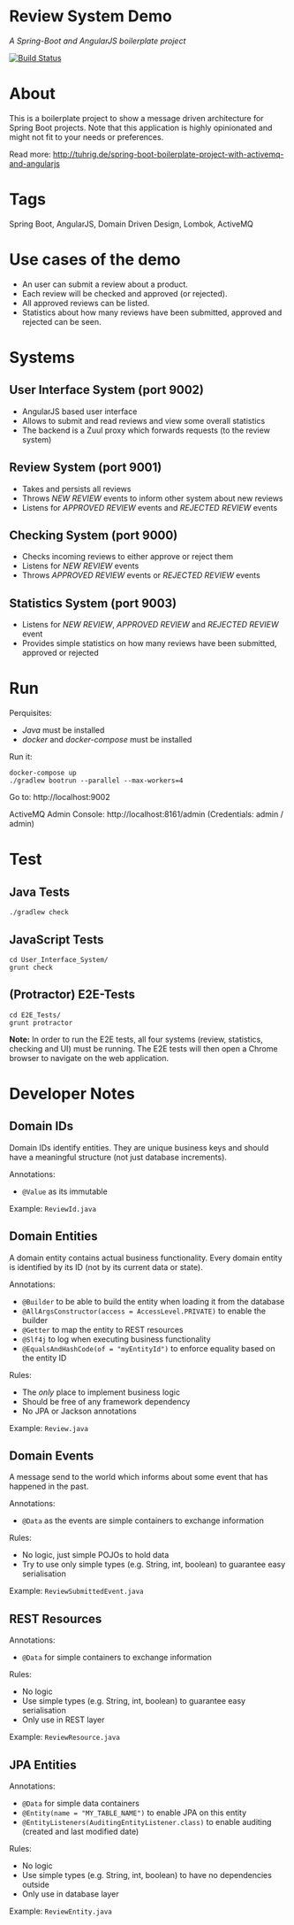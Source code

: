 Review System Demo
==================

_A Spring-Boot and AngularJS boilerplate project_

[![Build Status](https://travis-ci.org/tuhrig/Review_System_Demo.svg?branch=master)](https://travis-ci.org/tuhrig/Review_System_Demo)

# About

This is a boilerplate project to show a message driven architecture for Spring Boot projects.
Note that this application is highly opinionated and might not fit to your needs or preferences.

Read more: http://tuhrig.de/spring-boot-boilerplate-project-with-activemq-and-angularjs

# Tags

Spring Boot, AngularJS, Domain Driven Design, Lombok, ActiveMQ

# Use cases of the demo

- An user can submit a review about a product.
- Each review will be checked and approved (or rejected).
- All approved reviews can be listed.
- Statistics about how many reviews have been submitted, approved and rejected can be seen.

# Systems

## User Interface System (port 9002)

- AngularJS based user interface
- Allows to submit and read reviews and view some overall statistics
- The backend is a Zuul proxy which forwards requests (to the review system)

## Review System (port 9001)

- Takes and persists all reviews
- Throws _NEW REVIEW_ events to inform other system about new reviews
- Listens for _APPROVED REVIEW_ events and _REJECTED REVIEW_ events

## Checking System (port 9000)

- Checks incoming reviews to either approve or reject them
- Listens for _NEW REVIEW_ events
- Throws _APPROVED REVIEW_ events or _REJECTED REVIEW_ events

## Statistics System (port 9003)

- Listens for _NEW REVIEW_, _APPROVED REVIEW_ and _REJECTED REVIEW_ event
- Provides simple statistics on how many reviews have been submitted, approved or rejected 

# Run

Perquisites:

- _Java_ must be installed
- _docker_ and _docker-compose_ must be installed

Run it:

    docker-compose up
    ./gradlew bootrun --parallel --max-workers=4
    
Go to: http://localhost:9002

ActiveMQ Admin Console: http://localhost:8161/admin (Credentials: admin / admin)

# Test

## Java Tests

    ./gradlew check
    
## JavaScript Tests
    
    cd User_Interface_System/
    grunt check
    
## (Protractor) E2E-Tests
    
    cd E2E_Tests/
    grunt protractor
    
**Note:**
In order to run the E2E tests, all four systems (review, statistics, checking and UI) must be running.
The E2E tests will then open a Chrome browser to navigate on the web application.

# Developer Notes 

## Domain IDs

Domain IDs identify entities.
They are unique business keys and should have a meaningful structure (not just database increments).

Annotations:
- `@Value` as its immutable

Example: `ReviewId.java`

## Domain Entities

A domain entity contains actual business functionality.
Every domain entity is identified by its ID (not by its current data or state).

Annotations:
- `@Builder` to be able to build the entity when loading it from the database
- `@AllArgsConstructor(access = AccessLevel.PRIVATE)` to enable the builder
- `@Getter` to map the entity to REST resources
- `@Slf4j` to log when executing business functionality
- `@EqualsAndHashCode(of = "myEntityId")` to enforce equality based on the entity ID

Rules:
- The _only_ place to implement business logic
- Should be free of any framework dependency
- No JPA or Jackson annotations

Example: `Review.java`

## Domain Events

A message send to the world which informs about some event that has happened in the past.

Annotations:
- `@Data` as the events are simple containers to exchange information

Rules:
- No logic, just simple POJOs to hold data
- Try to use only simple types (e.g. String, int, boolean) to guarantee easy serialisation

Example: `ReviewSubmittedEvent.java`

## REST Resources

Annotations:
- `@Data` for simple containers to exchange information

Rules:
- No logic
- Use simple types (e.g. String, int, boolean) to guarantee easy serialisation
- Only use in REST layer

Example: `ReviewResource.java`

## JPA Entities

Annotations:
- `@Data` for simple data containers
- `@Entity(name = "MY_TABLE_NAME")` to enable JPA on this entity
- `@EntityListeners(AuditingEntityListener.class)` to enable auditing (created and last modified date)

Rules:
- No logic
- Use simple types (e.g. String, int, boolean) to have no dependencies outside
- Only use in database layer

Example: `ReviewEntity.java`